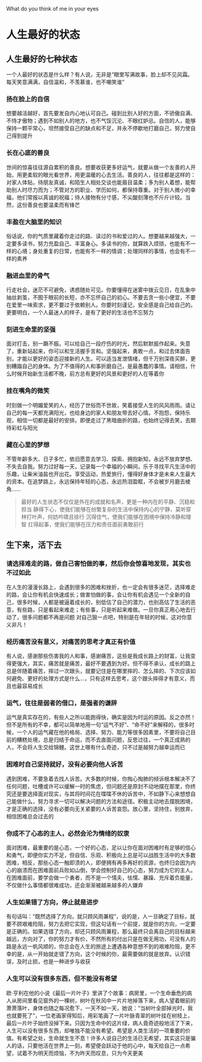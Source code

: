 What do you think of me in your eyes

# 人生最好的状态 [](#人生最好的状态)

## 人生最好的七种状态 [](#人生最好的七种状态)

一个人最好的状态是什么样？有人说，无非是“眼里写满故事，脸上却不见风霜。每天笑意满满，自信温和，不羡慕谁，也不嘲笑谁”

### 扬在脸上的自信 [](#扬在脸上的自信)

想要越活越好，首先要发自内心地认可自己。碰到比别人好的方面，不骄傲自满、不恃才傲物；遇到不如别人的地方，也不气馁沉沦、不眼红妒忌。自信的人，能够保持一颗平常心，坦然接受自己的缺点和不足，并永不停歇地打磨自己，努力使自己得到提升

### 长在心底的善良 [](#长在心底的善良)

世间的惊喜往往源自累积的善良。想要收获更多好运气，就要从做一个友善的人开始，用更柔软的眼光看世界，用更温暖的心去生活。善良的人，往往都是这样的：对家人体贴，待朋友真诚，和陌生人相处交谈也能眉目温柔；多为别人着想，能帮助别人时尽力而为；不管对方的职业、学历如何，都保持尊重。对于别人微小的幸福，他们常报以真诚的祝福；待人接物有分寸感，不尖酸刻薄也不斤斤计较。当然，这份善良也要温柔而有锋芒

### 丰盈在大脑里的知识 [](#丰盈在大脑里的知识)

俗话说，你的气质里藏着你走过的路、读过的书和爱过的人。想要越来越强大，一定要多读书，努力充盈自己、丰富身心。多读书的你，就算跌入烦琐，也能有不一样的心境；身处重复的日常，也能有不一样的情调；处理同样的事情，也会有不一样的素养

### 融进血里的骨气 [](#融进血里的骨气)

行走社会，迷茫不可避免，诱惑随处可见。你要懂得在迷雾中拨云见日，在乱象中抽丝剥茧，不囿于眼前的长短，亦不忘怀自己的初心。不要去贪一些小便宜，不要在爱里一味索求，更不要过于依赖别人。你要时刻谨记，安全感是自己给自己的。更要明白，一个人最迷人的样子，是有了更好的生活也不忘努力

### 刻进生命里的坚强 [](#刻进生命里的坚强)

面对打击，别一蹶不振。可以给自己一段疗伤的时光，然后默默振作起来。失意了，重新站起来，你可以和生活握手言和。坚强起来，勇敢一点，和过去体面告别，才能以更好的姿态迎接新的人生。可以适当发泄情绪，但千万别深夜买醉，更别糟蹋自己的身体。为了不值得的人和事折磨自己，是最愚蠢的事情。请相信，什么时候开始新生活都不晚，前方总有更好的风景和更好的人在等着你

### 挂在嘴角的微笑 [](#挂在嘴角的微笑)

时刻做一个明媚爱笑的人，经历了世俗而不世故，笑着接受人生的风风雨雨。请让自己的每一天都充满阳光，也给身边的家人和朋友带去好心情。不抱怨，保持乐观，相信一切都是最好的安排。即便走过了黑暗曲折的路，也始终记得去笑，去期待彩虹与阳光

### 藏在心里的梦想 [](#藏在心里的梦想)

不管年齡多大、日子多忙，依旧愿意去学习、探索、拥抱新知，永远不放弃梦想、不失去自我。努力过好每一天，记录每一个幸福的小瞬间，乐于寻找平凡生活中的乐趣，让柴米油盐也开出花。享受运动，热爱旅行，懂得好身体才是未来人生最大的资本。在追梦路上，永远保持年轻的心态，永远热泪盈眶，不会被岁月磨去棱角……

> 最好的人生状态不仅仅是外在的成就和名声，更是一种内在的平静、沉稳和担当
> 静得下心，使我们能够在纷繁复杂的生活中保持内心的宁静，莫听穿林打叶声，何妨吟啸且徐行
> 沉得住气，使我们能够在困境中保持冷静和理智
> 扛得起事，使我们能够在压力和责任面前勇敢前行

## 生下来，活下去 [](#生下来活下去)

### 请选择难走的路，做自己害怕做的事，然后你会惊喜地发现，其实也不过如此 [](#请选择难走的路做自己害怕做的事然后你会惊喜地发现其实也不过如此)

在人生的漫漫长路上，会遇到很多的困难和挫折，也一定会有很多迷茫，选择难走的路，会让你有机会快速成长；做害怕做的事，会让你有机会遇见一个全新的自己，很多时候，人都是被逼着成长的，别低估了自己的潜力，也别高估了生活的恶意，有些路，只是看起来难走；有些事，只是听起来难做。一旦你真正用心地去行动了，很多问题都不再是问题
对自己狠一点吧，特别是在年轻的时候，这对你意义非凡！

### 经历痛苦没有意义，对痛苦的思考才真正有价值 [](#经历痛苦没有意义对痛苦的思考才真正有价值)

有人说，感谢那些伤害我的人和事，感谢痛苦，这些是我成长路上的财富，让我变得更强大，其实，痛苦就是痛苦，最好不要遇到为好。但不得不承认，成长的路上总是伴随着痛苦，摔过一次跟头，就要记住是在哪里摔的、怎么摔的、下次应该如何避免、更好的处理方式是什么...，只有这样去思考，这个跟头摔得才有意义，而且也最容易成长

### 运气，往往是弱者的借口，是强者的谦辞 [](#运气往往是弱者的借口是强者的谦辞)

运气是真实存在的，有些人之所以能跑得快，确实是因为时运的原因。反之亦然！但不是所有的不幸，都可以简单地用一句“运气不好”、“命不好”来解释的，很多时候，一个人的运气藏在他的格局、选择、努力、能力等很多因素里，不要将自己目前的糟糕处境，总是归结于命运，而不去直面问题，反思过往，一个真正成熟的人，不会将人生交给锦鲤。这世上哪有什么奇迹，只不过是越努力越幸运而已

### 困难时自己坚持就好，没有必要向他人诉苦 [](#困难时自己坚持就好没有必要向他人诉苦)

遇到困难，不要急着去找人诉苦。大多数的时候，你掏心掏肺的倾诉根本解决不了任何问题，吐槽或许可以缓解一时的焦虑，但问题还是原封不动地摆在那里，你终究还是要选择面对现实，与其将时间花在喋喋不休的诉苦中，不如静下心来想想自己能做什么，努力寻求一切可以解决问题的方法和途径。积极主动地去摆脱困境，才是正确的选择，没有必要向无关紧要的人诉苦哀怨。放心里，坚持住，别放弃，相信困难总会过去的

### 你成不了心态的主人，必然会沦为情绪的奴隶 [](#你成不了心态的主人必然会沦为情绪的奴隶)

面对困难，最重要的是心态，一个好的心态，足以让你在面对困难时有足够的信心和勇气，即便你实力不足，但自信、乐观、积极向上总是可以战胜生活中的大多数困难，相反，那些心态一触即溃的人，即便拥有再多再好的资源，也终归会因为内心的崩溃而在困难面前兵败如山倒，学会控制好自己的心态，努力成为它的主人。在困难面前，要学会做一个勇者，而不是一个懦夫，怯懦、暴躁、充斥着负能量，不仅做什么事情都很难成功，还会渐渐被越来越多的人嫌弃

### 人生如果错了方向，停止就是进步 [](#人生如果错了方向停止就是进步)

有句话叫：“既然选择了方向，就只顾风雨兼程”，说的是，人一旦确定了目标，就要不顾艰难险阻，努力去把它实现，但这句话有一个前提，就是你的方向，一定要是正确的。如果选错了方向，却还只顾风雨兼程，那么最终只会离自己的目标越来越远，方向对了，你的努力才有价，不然所有的付出只是在做无用功，可没有人的路是永远一帆风顺的，你总会在人生的旅途上遭遇各种意想不到的艰难险阻，更不幸的是，从一开始就走错了方向，这个时候的你，最需要做的就是放弃。认识错误，及时止损，也是一种进步与收获

### 人生可以没有很多东西，但不能没有希望 [](#人生可以没有很多东西但不能没有希望)

欧·亨利在他的小说《最后一片叶子》里讲了个故事：病房里，一个生命垂危的病人从房间里看见窗外的一棵树，树叶在秋风中一片片地掉落下来，病人望着眼前的萧萧落叶，身体也随之每况愈下，一天不如一天，她说：“当树叶全部掉光时，我也就要死了”，一位老画家得知后，用彩笔画了一片叶脉青翠的树叶挂在树枝上，最后一片叶子始终没掉下来。只因为生命中的这片绿，病人竟奇迹般地活了下来，人生可以没有很多东西，却唯独不能没有希望。希望是人类生活的一项重要的价值。有希望之处，生命就生生不息！许多人说自己的生活已无希望，其实这只是骗人的话，只要他活在世界上一刻，希望便会跃动于他的心中，每天给自己一点希望，试着不为明天而烦恼，不为昨天而叹息，只为今天更美
